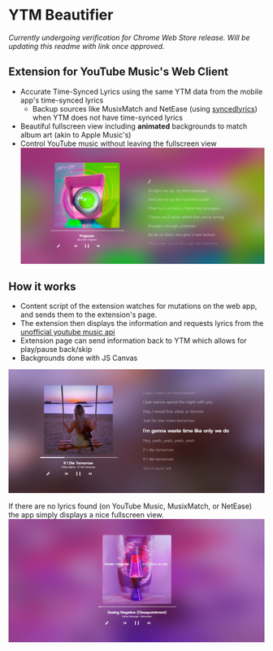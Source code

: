 # YTM Beautifier
_Currently undergoing verification for Chrome Web Store release. Will be updating this readme with link once approved._
## Extension for YouTube Music's Web Client

- Accurate Time-Synced Lyrics using the same YTM data from the mobile app's time-synced lyrics
  - Backup sources like MusixMatch and NetEase (using [syncedlyrics](https://github.com/moehmeni/syncedlyrics)) when YTM does not have time-synced lyrics
- Beautiful fullscreen view including **animated** backgrounds to match album art (akin to Apple Music's)
- Control YouTube music without leaving the fullscreen view
![Example Image](https://github.com/nwvbug/Better-YouTubeMusic/blob/main/examples/lyrics-ex-1.png?raw=true)

## How it works

- Content script of the extension watches for mutations on the web app, and sends them to the extension's page.
- The extension then displays the information and requests lyrics from the [unofficial youtube music api](https://github.com/sigma67/ytmusicapi)
- Extension page can send information back to YTM which allows for play/pause back/skip
- Backgrounds done with JS Canvas

![Example Image](https://github.com/nwvbug/Better-YouTubeMusic/blob/main/examples/lyrics-ex-2.png?raw=true)

If there are no lyrics found (on YouTube Music, MusixMatch, or NetEase) the app simply displays a nice fullscreen view.
![Example Image](https://github.com/nwvbug/Better-YouTubeMusic/blob/main/examples/no-lyrics-ex.png?raw=true)
